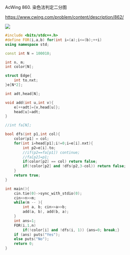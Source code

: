 AcWing 860. 染色法判定二分图

https://www.cwing.com/problem/content/description/862/

![](https://nme-200t.oss-cn-hangzhou.aliyuncs.com/template/202207111404151.png)

```cpp
#include <bits/stdc++.h>
#define FOR(i,a,b) for(int i=(a);i<=(b);++i)
using namespace std;

const int N = 100010;

int n, m;
int color[N];

struct Edge{
	int to,nxt;
}e[N*2];

int adt,head[N];

void add(int u,int v){
	e[++adt]={v,head[u]};
	head[u]=adt;
}

//int fa[N];

bool dfs(int p1,int col){
	color[p1] = col;
	for(int i=head[p1];i!=0;i=e[i].nxt){
		int p2=e[i].to;
		//if(p2==fa[p1]) continue;
		//fa[p2]=p1;
		if(color[p2] == col) return false;
		if(!color[p2] and !dfs(p2,3-col)) return false;
	}
	return true;
}

int main(){
    cin.tie(0)->sync_with_stdio(0);
    cin>>n>>m;
    while(m -- ){
        int a, b; cin>>a>>b;
        add(a, b), add(b, a);
    }
    int ans=1;
    FOR(i,1,n)
        if(!color[i] and !dfs(i, 1)) {ans=0; break;}
    if (ans) puts("Yes");
    else puts("No");
    return 0;
}
```

